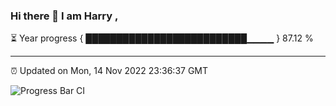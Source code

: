 ### Hi there 👋 I am Harry , 

⏳ Year progress { ██████████████████████████▁▁▁▁ } 87.12 %

---

⏰ Updated on Mon, 14 Nov 2022 23:36:37 GMT

![Progress Bar CI](https://github.com/duykhang68/duykhang68/workflows/Progress%20Bar%20CI/badge.svg)
